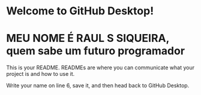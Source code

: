 # Welcome to GitHub Desktop!

<h1> MEU NOME É RAUL S SIQUEIRA, quem sabe um futuro programador</h1>
This is your README. READMEs are where you can communicate what your project is and how to use it.

Write your name on line 6, save it, and then head back to GitHub Desktop.
